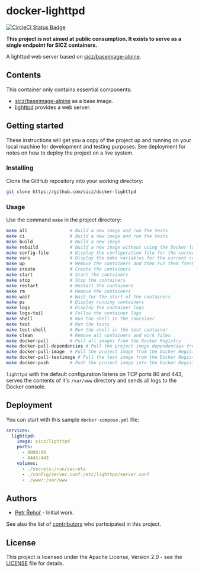 # docker-lighttpd

[![CircleCI Status Badge](https://circleci.com/gh/sicz/docker-lighttpd.svg?style=shield&circle-token=e2810a9421a2eaf33f8c620d67876f7a86f6e784)](https://circleci.com/gh/sicz/docker-lighttpd)

**This project is not aimed at public consumption.
It exists to serve as a single endpoint for SICZ containers.**

A lighttpd web server based on [sicz/baseimage-alpine](https://github.com/sicz/docker-baseimage).

## Contents

This container only contains essential components:
* [sicz/baseimage-alpine](https://github.com/sicz/docker-baseimage)
  as a base image.
* [lighttpd](https://www.lighttpd.net) provides a web server.

## Getting started

These instructions will get you a copy of the project up and running on your
local machine for development and testing purposes. See deployment for notes
on how to deploy the project on a live system.

### Installing

Clone the GitHub repository into your working directory:
```bash
git clone https://github.com/sicz/docker-lighttpd
```

### Usage

Use the command `make` in the project directory:
```bash
make all                # Build a new image and run the tests
make ci                 # Build a new image and run the tests
make build              # Build a new image
make rebuild            # Build a new image without using the Docker layer caching
make config-file        # Display the configuration file for the current configuration
make vars               # Display the make variables for the current configuration
make up                 # Remove the containers and then run them fresh
make create             # Create the containers
make start              # Start the containers
make stop               # Stop the containers
make restart            # Restart the containers
make rm                 # Remove the containers
make wait               # Wait for the start of the containers
make ps                 # Display running containers
make logs               # Display the container logs
make logs-tail          # Follow the container logs
make shell              # Run the shell in the container
make test               # Run the tests
make test-shell         # Run the shell in the test container
make clean              # Remove all containers and work files
make docker-pull        # Pull all images from the Docker Registry
make docker-pull-dependencies # Pull the project image dependencies from the Docker Registry
make docker-pull-image  # Pull the project image from the Docker Registry
make docker-pull-testimage # Pull the test image from the Docker Registry
make docker-push        # Push the project image into the Docker Registry
```

`lighttpd` with the default configuration listens on TCP ports 80 and 443,
serves the contents of it's `/var/www` directory and sends all logs to
the Docker console.

## Deployment

You can start with this sample `docker-compose.yml` file:
```yaml
services:
  lighttpd:
    image: sicz/lighttpd
    ports:
      - 8080:80
      - 8443:443
    volumes:
      - ./secrets:/run/secrets
      - ./config/server.conf:/etc/lighttpd/server.conf
      - ./www/:/var/www
```

## Authors

* [Petr Řehoř](https://github.com/prehor) - Initial work.

See also the list of
[contributors](https://github.com/sicz/docker-lighttpd/contributors)
who participated in this project.

## License

This project is licensed under the Apache License, Version 2.0 - see the
[LICENSE](LICENSE) file for details.
